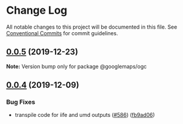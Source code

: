 # Change Log

All notable changes to this project will be documented in this file.
See [Conventional Commits](https://conventionalcommits.org) for commit guidelines.

## [0.0.5](https://github.com/googlemaps/v3-utility-library/compare/@googlemaps/ogc@0.0.4...@googlemaps/ogc@0.0.5) (2019-12-23)

**Note:** Version bump only for package @googlemaps/ogc





## [0.0.4](https://github.com/googlemaps/v3-utility-library/compare/@googlemaps/ogc@0.0.3...@googlemaps/ogc@0.0.4) (2019-12-09)


### Bug Fixes

* transpile code for iife and umd outputs ([#586](https://github.com/googlemaps/v3-utility-library/issues/586)) ([fb9ad06](https://github.com/googlemaps/v3-utility-library/commit/fb9ad066cbf5d87cffcda2c435196ad20fed56f1))
